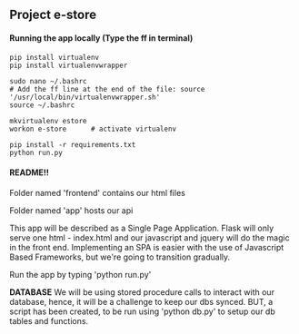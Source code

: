 ## Project e-store

#### Running the app locally (Type the ff in terminal)
````
pip install virtualenv
pip install virtualenvwrapper

sudo nano ~/.bashrc 
# Add the ff line at the end of the file: source '/usr/local/bin/virtualenvwrapper.sh'
source ~/.bashrc

mkvirtualenv estore
workon e-store		# activate virtualenv

pip install -r requirements.txt
python run.py
````

#### README!!

Folder named 'frontend' contains our html files

Folder named 'app' hosts our api

This app will be described as a Single Page Application. Flask will only serve one html - index.html and our javascript and jquery will do the magic in the front end. Implementing an SPA is easier with the use of Javascript Based Frameworks, but we're going to transition gradually. 

Run the app by typing 'python run.py' 

**DATABASE**
We will be using stored procedure calls to interact with our database, hence, it will be a challenge to keep our dbs synced. BUT, a script has been created, to be run using 'python db.py' to setup our db tables and functions. 
